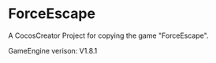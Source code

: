 # ForceEscape

A CocosCreator Project for copying the game "ForceEscape".

GameEngine verison: V1.8.1
